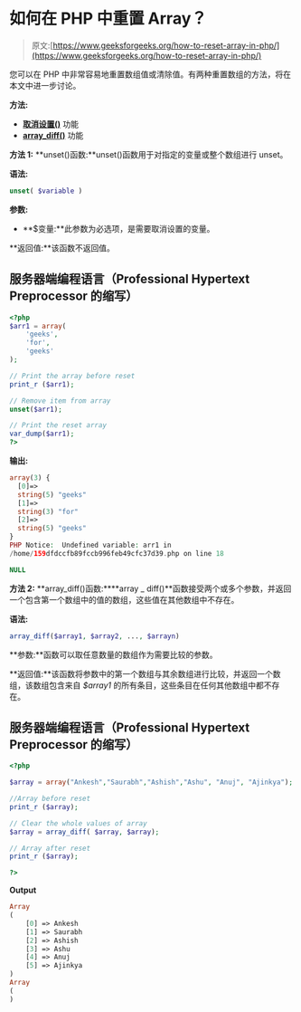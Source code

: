 # 如何在 PHP 中重置 Array？

> 原文:[https://www.geeksforgeeks.org/how-to-reset-array-in-php/](https://www.geeksforgeeks.org/how-to-reset-array-in-php/)

您可以在 PHP 中非常容易地重置数组值或清除值。有两种重置数组的方法，将在本文中进一步讨论。

**方法:**

*   [**取消设置()**](https://www.geeksforgeeks.org/php-unset-function/) 功能
*   [**array_diff()**](https://www.geeksforgeeks.org/php-array_diff-function/) 功能

**方法 1:** **unset()函数:**unset()函数用于对指定的变量或整个数组进行 unset。

**语法:**

```php
unset( $variable )
```

**参数:**

*   **$变量:**此参数为必选项，是需要取消设置的变量。

**返回值:**该函数不返回值。

## 服务器端编程语言（Professional Hypertext Preprocessor 的缩写）

```php
<?php
$arr1 = array(
    'geeks',  
    'for', 
    'geeks' 
);

// Print the array before reset
print_r ($arr1);

// Remove item from array
unset($arr1);

// Print the reset array
var_dump($arr1);
?>
```

**输出:**

```php
array(3) {
  [0]=>
  string(5) "geeks"
  [1]=>
  string(3) "for"
  [2]=>
  string(5) "geeks"
}
PHP Notice:  Undefined variable: arr1 in 
/home/159dfdccfb89fccb996feb49cfc37d39.php on line 18

NULL
```

**方法 2:** **array_diff()函数:****array _ diff()**函数接受两个或多个参数，并返回一个包含第一个数组中的值的数组，这些值在其他数组中不存在。

**语法:**

```php
array_diff($array1, $array2, ..., $arrayn)
```

**参数:**函数可以取任意数量的数组作为需要比较的参数。

**返回值:**该函数将参数中的第一个数组与其余数组进行比较，并返回一个数组，该数组包含来自 *$array1* 的所有条目，这些条目在任何其他数组中都不存在。

## 服务器端编程语言（Professional Hypertext Preprocessor 的缩写）

```php
<?php

$array = array("Ankesh","Saurabh","Ashish","Ashu", "Anuj", "Ajinkya");

//Array before reset
print_r ($array);

// Clear the whole values of array
$array = array_diff( $array, $array);

// Array after reset
print_r ($array);

?>
```

**Output**

```php
Array
(
    [0] => Ankesh
    [1] => Saurabh
    [2] => Ashish
    [3] => Ashu
    [4] => Anuj
    [5] => Ajinkya
)
Array
(
)
```